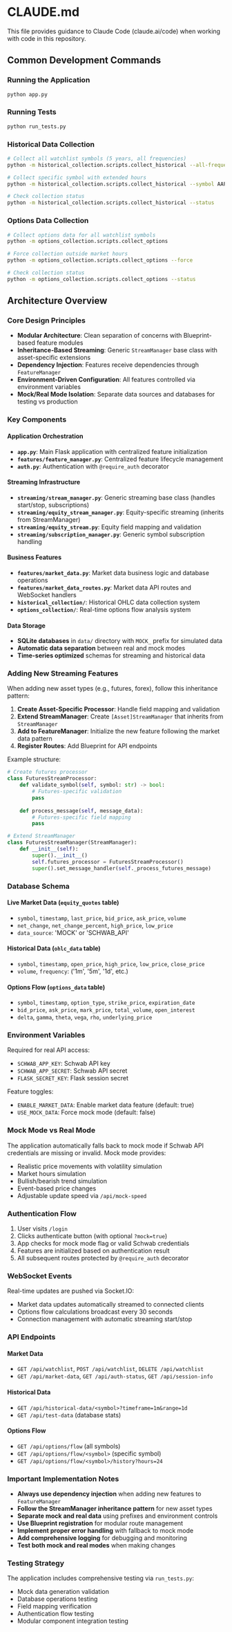 # CLAUDE.md

This file provides guidance to Claude Code (claude.ai/code) when working with code in this repository.

## Common Development Commands

### Running the Application
```bash
python app.py
```

### Running Tests
```bash
python run_tests.py
```

### Historical Data Collection
```bash
# Collect all watchlist symbols (5 years, all frequencies)
python -m historical_collection.scripts.collect_historical --all-frequencies

# Collect specific symbol with extended hours
python -m historical_collection.scripts.collect_historical --symbol AAPL --years 3 --include-extended-hours

# Check collection status
python -m historical_collection.scripts.collect_historical --status
```

### Options Data Collection
```bash
# Collect options data for all watchlist symbols
python -m options_collection.scripts.collect_options

# Force collection outside market hours
python -m options_collection.scripts.collect_options --force

# Check collection status
python -m options_collection.scripts.collect_options --status
```

## Architecture Overview

### Core Design Principles
- **Modular Architecture**: Clean separation of concerns with Blueprint-based feature modules
- **Inheritance-Based Streaming**: Generic `StreamManager` base class with asset-specific extensions
- **Dependency Injection**: Features receive dependencies through `FeatureManager` 
- **Environment-Driven Configuration**: All features controlled via environment variables
- **Mock/Real Mode Isolation**: Separate data sources and databases for testing vs production

### Key Components

#### Application Orchestration
- **`app.py`**: Main Flask application with centralized feature initialization
- **`features/feature_manager.py`**: Centralized feature lifecycle management
- **`auth.py`**: Authentication with `@require_auth` decorator

#### Streaming Infrastructure
- **`streaming/stream_manager.py`**: Generic streaming base class (handles start/stop, subscriptions)
- **`streaming/equity_stream_manager.py`**: Equity-specific streaming (inherits from StreamManager)
- **`streaming/equity_stream.py`**: Equity field mapping and validation
- **`streaming/subscription_manager.py`**: Generic symbol subscription handling

#### Business Features
- **`features/market_data.py`**: Market data business logic and database operations
- **`features/market_data_routes.py`**: Market data API routes and WebSocket handlers
- **`historical_collection/`**: Historical OHLC data collection system
- **`options_collection/`**: Real-time options flow analysis system

#### Data Storage
- **SQLite databases** in `data/` directory with `MOCK_` prefix for simulated data
- **Automatic data separation** between real and mock modes
- **Time-series optimized** schemas for streaming and historical data

### Adding New Streaming Features

When adding new asset types (e.g., futures, forex), follow this inheritance pattern:

1. **Create Asset-Specific Processor**: Handle field mapping and validation
2. **Extend StreamManager**: Create `[Asset]StreamManager` that inherits from `StreamManager`
3. **Add to FeatureManager**: Initialize the new feature following the market data pattern
4. **Register Routes**: Add Blueprint for API endpoints

Example structure:
```python
# Create futures processor
class FuturesStreamProcessor:
    def validate_symbol(self, symbol: str) -> bool:
        # Futures-specific validation
        pass
    
    def process_message(self, message_data):
        # Futures-specific field mapping
        pass

# Extend StreamManager
class FuturesStreamManager(StreamManager):
    def __init__(self):
        super().__init__()
        self.futures_processor = FuturesStreamProcessor()
        super().set_message_handler(self._process_futures_message)
```

### Database Schema

#### Live Market Data (`equity_quotes` table)
- `symbol`, `timestamp`, `last_price`, `bid_price`, `ask_price`, `volume`
- `net_change`, `net_change_percent`, `high_price`, `low_price`
- `data_source`: 'MOCK' or 'SCHWAB_API'

#### Historical Data (`ohlc_data` table)  
- `symbol`, `timestamp`, `open_price`, `high_price`, `low_price`, `close_price`
- `volume`, `frequency`: ('1m', '5m', '1d', etc.)

#### Options Flow (`options_data` table)
- `symbol`, `timestamp`, `option_type`, `strike_price`, `expiration_date`
- `bid_price`, `ask_price`, `mark_price`, `total_volume`, `open_interest`
- `delta`, `gamma`, `theta`, `vega`, `rho`, `underlying_price`

### Environment Variables

Required for real API access:
- `SCHWAB_APP_KEY`: Schwab API key
- `SCHWAB_APP_SECRET`: Schwab API secret
- `FLASK_SECRET_KEY`: Flask session secret

Feature toggles:
- `ENABLE_MARKET_DATA`: Enable market data feature (default: true)
- `USE_MOCK_DATA`: Force mock mode (default: false)

### Mock Mode vs Real Mode

The application automatically falls back to mock mode if Schwab API credentials are missing or invalid. Mock mode provides:
- Realistic price movements with volatility simulation
- Market hours simulation  
- Bullish/bearish trend simulation
- Event-based price changes
- Adjustable update speed via `/api/mock-speed`

### Authentication Flow

1. User visits `/login` 
2. Clicks authenticate button (with optional `?mock=true`)
3. App checks for mock mode flag or valid Schwab credentials
4. Features are initialized based on authentication result
5. All subsequent routes protected by `@require_auth` decorator

### WebSocket Events

Real-time updates are pushed via Socket.IO:
- Market data updates automatically streamed to connected clients
- Options flow calculations broadcast every 30 seconds
- Connection management with automatic streaming start/stop

### API Endpoints

#### Market Data
- `GET /api/watchlist`, `POST /api/watchlist`, `DELETE /api/watchlist`
- `GET /api/market-data`, `GET /api/auth-status`, `GET /api/session-info`

#### Historical Data  
- `GET /api/historical-data/<symbol>?timeframe=1m&range=1d`
- `GET /api/test-data` (database stats)

#### Options Flow
- `GET /api/options/flow` (all symbols)
- `GET /api/options/flow/<symbol>` (specific symbol)  
- `GET /api/options/flow/<symbol>/history?hours=24`

### Important Implementation Notes

- **Always use dependency injection** when adding new features to `FeatureManager`
- **Follow the StreamManager inheritance pattern** for new asset types
- **Separate mock and real data** using prefixes and environment controls
- **Use Blueprint registration** for modular route management
- **Implement proper error handling** with fallback to mock mode
- **Add comprehensive logging** for debugging and monitoring
- **Test both mock and real modes** when making changes

### Testing Strategy

The application includes comprehensive testing via `run_tests.py`:
- Mock data generation validation
- Database operations testing  
- Field mapping verification
- Authentication flow testing
- Modular component integration testing